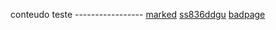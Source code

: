conteudo teste -----------------
[marked](https://github.com/markedjs/marked)
[ss836ddgu](http://linkquebrado.com)
[badpage](http://google.com/badpage)